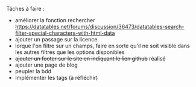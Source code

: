 Tâches à faire :
- améliorer la fonction rechercher https://datatables.net/forums/discussion/36473/datatables-search-filter-special-characters-with-html-data
- ajouter un passage sur la licence
- lorque l'on filtre sur un champs, faire en sorte qu'il ne soit visible dans les autres filtres que les options disponibles
- ~~ajouter un footer sur le site en indiquant le lien github~~ réalisé
- ajouter une page de blog
- peupler la bdd
- Implémenter les tags (à réfléchir)
